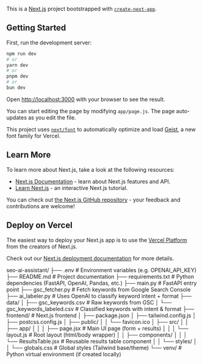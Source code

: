 This is a [Next.js](https://nextjs.org) project bootstrapped with [`create-next-app`](https://github.com/vercel/next.js/tree/canary/packages/create-next-app).

## Getting Started

First, run the development server:

```bash
npm run dev
# or
yarn dev
# or
pnpm dev
# or
bun dev
```

Open [http://localhost:3000](http://localhost:3000) with your browser to see the result.

You can start editing the page by modifying `app/page.js`. The page auto-updates as you edit the file.

This project uses [`next/font`](https://nextjs.org/docs/app/building-your-application/optimizing/fonts) to automatically optimize and load [Geist](https://vercel.com/font), a new font family for Vercel.

## Learn More

To learn more about Next.js, take a look at the following resources:

- [Next.js Documentation](https://nextjs.org/docs) - learn about Next.js features and API.
- [Learn Next.js](https://nextjs.org/learn) - an interactive Next.js tutorial.

You can check out [the Next.js GitHub repository](https://github.com/vercel/next.js) - your feedback and contributions are welcome!

## Deploy on Vercel

The easiest way to deploy your Next.js app is to use the [Vercel Platform](https://vercel.com/new?utm_medium=default-template&filter=next.js&utm_source=create-next-app&utm_campaign=create-next-app-readme) from the creators of Next.js.

Check out our [Next.js deployment documentation](https://nextjs.org/docs/app/building-your-application/deploying) for more details.

seo-ai-assistant/
├── .env                          # Environment variables (e.g. OPENAI_API_KEY)
├── README.md                     # Project documentation
├── requirements.txt              # Python dependencies (FastAPI, OpenAI, Pandas, etc.)
├── main.py                       # FastAPI entry point
├── gsc_fetcher.py                # Fetch keywords from Google Search Console
├── ai_labeler.py                 # Uses OpenAI to classify keyword intent + format
├── data/
│   ├── gsc_keywords.csv          # Raw keywords from GSC
│   └── gsc_keywords_labeled.csv # Classified keywords with intent & format
├── frontend/                     # Next.js frontend
│   ├── package.json
│   ├── tailwind.config.js
│   ├── postcss.config.js
│   ├── public/
│   │   └── favicon.ico
│   ├── src/
│   │   ├── app/
│   │   │   ├── page.jsx             # Main UI page (form + results)
│   │   │   └── layout.js            # Root layout (html/body wrapper)
│   │   ├── components/
│   │   │   └── ResultsTable.jsx     # Reusable results table component
│   │   └── styles/
│   │       └── globals.css          # Global styles (Tailwind base/theme)
└── venv/                          # Python virtual environment (if created locally)
